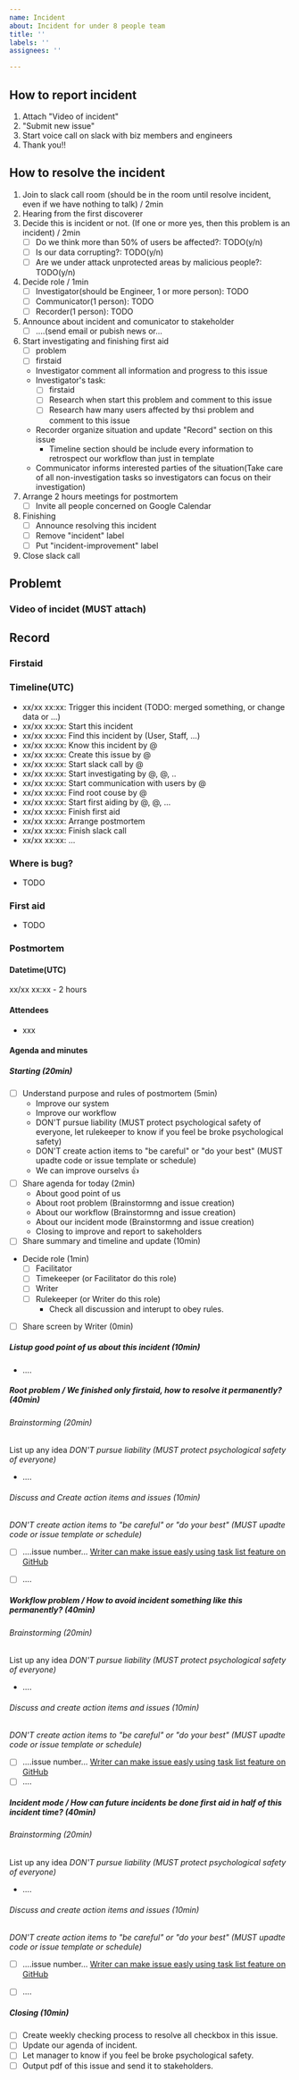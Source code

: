 ```yaml
---
name: Incident
about: Incident for under 8 people team
title: ''
labels: ''
assignees: ''

---
```


## How to report incident
1. Attach "Video of incident"
1. "Submit new issue"
1. Start voice call on slack with biz members and engineers
1. Thank you!!

## How to resolve the incident
1. Join to slack call room (should be in the room until resolve incident, even if we have nothing to talk) / 2min
1. Hearing from the first discoverer
1. Decide this is incident or not. (If one or more yes, then this problem is an incident) / 2min
    - [ ] Do we think more than 50% of users be affected?: TODO(y/n)
    - [ ] Is our data corrupting?: TODO(y/n)
    - [ ] Are we under attack unprotected areas by malicious people?: TODO(y/n)
1. Decide role / 1min
    - [ ] Investigator(should be Engineer, 1 or more person): TODO
    - [ ] Communicator(1 person): TODO
    - [ ] Recorder(1 person): TODO
1. Announce about incident and comunicator to stakeholder
    - [ ] ....(send email or pubish news or...
1. Start investigating and finishing first aid
    - [ ] problem
    - [ ] firstaid
    - Investigator comment all information and progress to this issue
    - Investigator's task:
        - [ ] firstaid
        - [ ] Research when start this problem and comment to this issue
        - [ ] Research haw many users affected by thsi problem and comment to this issue
    - Recorder organize situation and update "Record" section on this issue
        - Timeline section should be include every information to retrospect our workflow than just in template
    - Communicator informs interested parties of the situation(Take care of all non-investigation tasks so investigators can focus on their investigation)
1. Arrange 2 hours meetings for postmortem
    - [ ] Invite all people concerned on Google Calendar
1. Finishing
    - [ ] Announce resolving this incident
    - [ ] Remove "incident" label
    - [ ] Put "incident-improvement" label
1. Close slack call

## Problemt 
### Video of incidet (MUST attach)



## Record
### Firstaid



### Timeline(UTC)
- xx/xx xx:xx: Trigger this incident (TODO: merged something, or change data or ...)
- xx/xx xx:xx: Start this incident
- xx/xx xx:xx: Find this incident by (User, Staff, ...)
- xx/xx xx:xx: Know this incident by @
- xx/xx xx:xx: Create this issue by @
- xx/xx xx:xx: Start slack call by @
- xx/xx xx:xx: Start investigating by @, @, ..
- xx/xx xx:xx: Start communication with users by @
- xx/xx xx:xx: Find root couse by @
- xx/xx xx:xx: Start first aiding by @, @, ...
- xx/xx xx:xx: Finish first aid 
- xx/xx xx:xx: Arrange postmortem
- xx/xx xx:xx: Finish slack call
- xx/xx xx:xx: ...


### Where is bug?
- TODO

### First aid
- TODO


### Postmortem
#### Datetime(UTC)
xx/xx xx:xx -  2 hours

#### Attendees
- xxx

#### Agenda and minutes
##### Starting (20min)
- [ ] Understand purpose and rules of postmortem (5min)
    - Improve our system
    - Improve our workflow
    - DON'T pursue liability (MUST protect psychological safety of everyone, let rulekeeper to know if you feel be broke psychological safety)
    - DON'T create action items to "be careful" or "do your best" (MUST upadte code or issue template or schedule)
    - We can improve ourselvs :+1:
- [ ] Share agenda for today (2min)
    - About good point of us
    - About root problem (Brainstormng and issue creation)
    - About our workflow (Brainstormng and issue creation)
    - About our incident mode (Brainstormng and issue creation)
    - Closing to improve and report to sakeholders
- [ ] Share summary and timeline and update (10min)
- Decide role (1min)
    - [ ] Facilitator
    - [ ] Timekeeper (or Facilitator do this role)
    - [ ] Writer
    - [ ] Rulekeeper (or Writer do this role)
        - Check all discussion and interupt to obey rules.
- [ ] Share screen by Writer (0min)

##### Listup good point of us about this incident (10min)
- ....


##### Root problem / We finished only firstaid, how to resolve it permanently? (40min)

###### Brainstorming (20min)
List up any idea
*DON'T pursue liability (MUST protect psychological safety of everyone)*
- ....

###### Discuss and Create action items and issues (10min)
*DON'T create action items to "be careful" or "do your best" (MUST upadte code or issue template or schedule)*
- [ ] ....issue number... [Writer can make issue easly using task list feature on GitHub](https://docs.github.com/en/issues/tracking-your-work-with-issues/about-task-lists)
- [ ] ....


##### Workflow problem / How to avoid incident something like this permanently? (40min)

###### Brainstorming (20min)
List up any idea
*DON'T pursue liability (MUST protect psychological safety of everyone)*
- ....

###### Discuss and create action items and issues (10min)
*DON'T create action items to "be careful" or "do your best" (MUST upadte code or issue template or schedule)*
- [ ] ....issue number... [Writer can make issue easly using task list feature on GitHub](https://docs.github.com/en/issues/tracking-your-work-with-issues/about-task-lists)
- [ ] ....

##### Incident mode / How can future incidents be done first aid in half of this incident time? (40min)

###### Brainstorming (20min)
List up any idea
*DON'T pursue liability (MUST protect psychological safety of everyone)*
- ....

###### Discuss and create action items and issues (10min)
*DON'T create action items to "be careful" or "do your best" (MUST upadte code or issue template or schedule)*
- [ ] ....issue number... [Writer can make issue easly using task list feature on GitHub](https://docs.github.com/en/issues/tracking-your-work-with-issues/about-task-lists)
- [ ] ....


##### Closing (10min)
- [ ] Create weekly checking process to resolve all checkbox in this issue.
- [ ] Update our agenda of incident.
- [ ] Let manager to know if you feel be broke psychological safety.
- [ ] Output pdf of this issue and send it to stakeholders.
